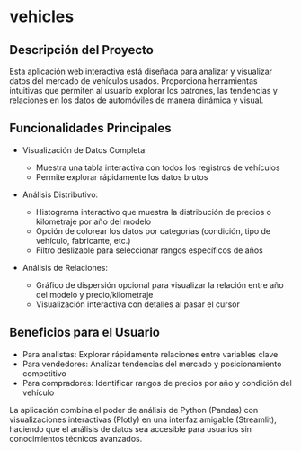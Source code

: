 # vehicles

## Descripción del Proyecto

Esta aplicación web interactiva está diseñada para analizar y visualizar datos del mercado de vehículos usados. Proporciona herramientas intuitivas que permiten al usuario explorar los patrones, las tendencias y relaciones en los datos de automóviles de manera dinámica y visual.

## Funcionalidades Principales
- Visualización de Datos Completa:
    * Muestra una tabla interactiva con todos los registros de vehículos
    * Permite explorar rápidamente los datos brutos

- Análisis Distributivo:
    * Histograma interactivo que muestra la distribución de precios o kilometraje por año del modelo
    * Opción de colorear los datos por categorías (condición, tipo de vehículo, fabricante, etc.)
    * Filtro deslizable para seleccionar rangos específicos de años

- Análisis de Relaciones:
    * Gráfico de dispersión opcional para visualizar la relación entre año del modelo y precio/kilometraje
    * Visualización interactiva con detalles al pasar el cursor

## Beneficios para el Usuario
- Para analistas: Explorar rápidamente relaciones entre variables clave
- Para vendedores: Analizar tendencias del mercado y posicionamiento competitivo
- Para compradores: Identificar rangos de precios por año y condición del vehículo

La aplicación combina el poder de análisis de Python (Pandas) con visualizaciones interactivas (Plotly) en una interfaz amigable (Streamlit), haciendo que el análisis de datos sea accesible para usuarios sin conocimientos técnicos avanzados.

